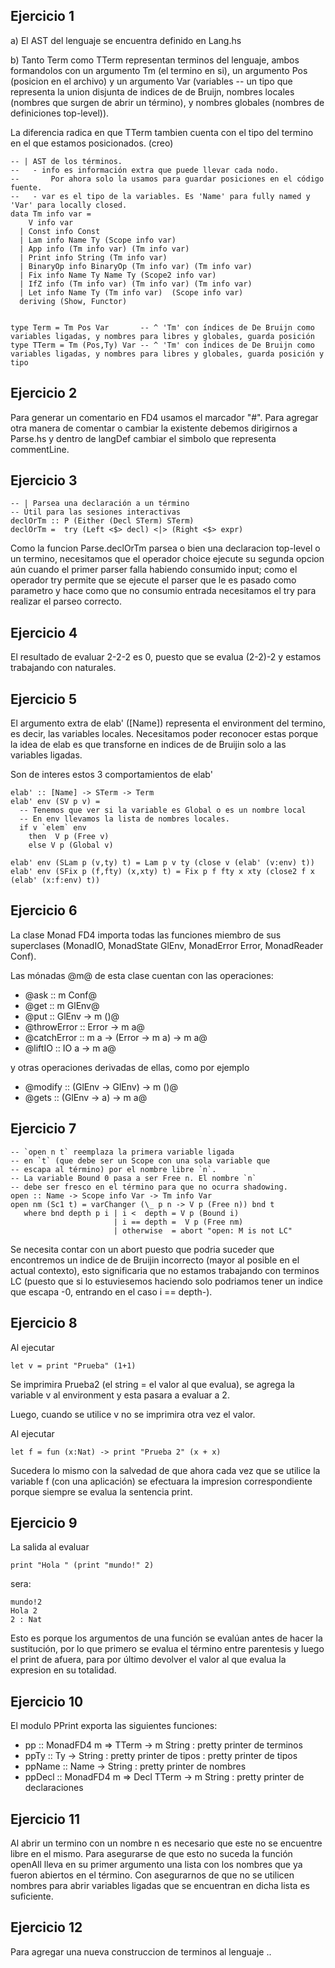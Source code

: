 ## Ejercicio 1

a) El AST del lenguaje se encuentra definido en Lang.hs

b) Tanto Term como TTerm representan terminos del lenguaje, ambos formandolos con un argumento Tm (el termino en si), un argumento Pos (posicion en el archivo) y un argumento Var (variables -- un tipo que representa la union disjunta de indices de de Bruijn, nombres locales (nombres que surgen de abrir un término), y nombres globales (nombres de definiciones top-level)).

La diferencia radica en que TTerm tambien cuenta con el tipo del termino en el que estamos posicionados. (creo)

```
-- | AST de los términos. 
--   - info es información extra que puede llevar cada nodo. 
--       Por ahora solo la usamos para guardar posiciones en el código fuente.
--   - var es el tipo de la variables. Es 'Name' para fully named y 'Var' para locally closed. 
data Tm info var =
    V info var
  | Const info Const
  | Lam info Name Ty (Scope info var)
  | App info (Tm info var) (Tm info var)
  | Print info String (Tm info var)
  | BinaryOp info BinaryOp (Tm info var) (Tm info var)
  | Fix info Name Ty Name Ty (Scope2 info var)
  | IfZ info (Tm info var) (Tm info var) (Tm info var)
  | Let info Name Ty (Tm info var)  (Scope info var)
  deriving (Show, Functor)


type Term = Tm Pos Var       -- ^ 'Tm' con índices de De Bruijn como variables ligadas, y nombres para libres y globales, guarda posición
type TTerm = Tm (Pos,Ty) Var -- ^ 'Tm' con índices de De Bruijn como variables ligadas, y nombres para libres y globales, guarda posición y tipo
```

## Ejercicio 2

Para generar un comentario en FD4 usamos el marcador "#". Para agregar otra manera de comentar o cambiar la existente debemos dirigirnos a Parse.hs y dentro de langDef cambiar el simbolo que representa commentLine.

## Ejercicio 3

```
-- | Parsea una declaración a un término
-- Útil para las sesiones interactivas
declOrTm :: P (Either (Decl STerm) STerm)
declOrTm =  try (Left <$> decl) <|> (Right <$> expr)
```

Como la funcion Parse.declOrTm parsea o bien una declaracion top-level o un termino, necesitamos que el operador choice ejecute su segunda opcion aún cuando el primer parser falla habiendo consumido input; como el operador try permite que se ejecute el parser que le es pasado como parametro y hace como que no consumio entrada necesitamos el try para realizar el parseo correcto. 

## Ejercicio 4

El resultado de evaluar 2-2-2 es 0, puesto que se evalua (2-2)-2 y estamos trabajando con naturales.

## Ejercicio 5

El argumento extra de elab' ([Name]) representa el environment del termino, es decir, las variables locales. Necesitamos poder reconocer estas porque la idea de elab es que transforne en indices de de Bruijin solo a las variables ligadas. 

Son de interes estos 3 comportamientos de elab'

```
elab' :: [Name] -> STerm -> Term
elab' env (SV p v) =
  -- Tenemos que ver si la variable es Global o es un nombre local
  -- En env llevamos la lista de nombres locales.
  if v `elem` env 
    then  V p (Free v)
    else V p (Global v)

elab' env (SLam p (v,ty) t) = Lam p v ty (close v (elab' (v:env) t))
elab' env (SFix p (f,fty) (x,xty) t) = Fix p f fty x xty (close2 f x (elab' (x:f:env) t))
```

## Ejercicio 6

La clase Monad FD4 importa todas las funciones miembro de sus superclases (MonadIO, MonadState GlEnv, MonadError Error, MonadReader Conf).

Las mónadas @m@ de esta clase cuentan con las operaciones:
   - @ask :: m Conf@
   - @get :: m GlEnv@
   - @put :: GlEnv -> m ()@
   - @throwError :: Error -> m a@
   - @catchError :: m a -> (Error -> m a) -> m a@
   - @liftIO :: IO a -> m a@

y otras operaciones derivadas de ellas, como por ejemplo
   - @modify :: (GlEnv -> GlEnv) -> m ()@
   - @gets :: (GlEnv -> a) -> m a@  

## Ejercicio 7

```
-- `open n t` reemplaza la primera variable ligada
-- en `t` (que debe ser un Scope con una sola variable que 
-- escapa al término) por el nombre libre `n`.
-- La variable Bound 0 pasa a ser Free n. El nombre `n`
-- debe ser fresco en el término para que no ocurra shadowing.
open :: Name -> Scope info Var -> Tm info Var
open nm (Sc1 t) = varChanger (\_ p n -> V p (Free n)) bnd t
   where bnd depth p i | i <  depth = V p (Bound i)
                       | i == depth =  V p (Free nm)
                       | otherwise  = abort "open: M is not LC"
```

Se necesita contar con un abort puesto que podria suceder que encontremos un indice de de Bruijin incorrecto (mayor al posible en el actual contexto), esto significaria que no estamos trabajando con terminos LC (puesto que si lo estuviesemos haciendo solo podriamos tener un indice que escapa -0, entrando en el caso i == depth-).

## Ejercicio 8

Al ejecutar 

    let v = print "Prueba" (1+1) 

Se imprimira Prueba2 (el string = el valor al que evalua), se agrega la variable v al environment y esta pasara a evaluar a 2.

Luego, cuando se utilice v no se imprimira otra vez el valor.

Al ejecutar 

    let f = fun (x:Nat) -> print "Prueba 2" (x + x)

Sucedera lo mismo con la salvedad de que ahora cada vez que se utilice la variable f (con una aplicación) se efectuara la impresion correspondiente porque siempre se evalua la sentencia print.

## Ejercicio 9

La salida al evaluar 

    print "Hola " (print "mundo!" 2)

sera:

    mundo!2
    Hola 2
    2 : Nat

Esto es porque los argumentos de una función se evalúan antes de hacer la sustitución, por lo que primero se evalua el término entre parentesis y luego el print de afuera, para por último devolver el valor al que evalua la expresion en su totalidad.

## Ejercicio 10

El modulo PPrint exporta las siguientes funciones:

 - pp :: MonadFD4 m => TTerm -> m String : pretty printer de terminos
 - ppTy :: Ty -> String : pretty printer de tipos : pretty printer de tipos
 - ppName :: Name -> String : pretty printer de nombres
 - ppDecl :: MonadFD4 m => Decl TTerm -> m String : pretty printer de declaraciones

## Ejercicio 11

Al abrir un termino con un nombre n es necesario que este no se encuentre libre en el mismo. Para asegurarse de que esto no suceda la función openAll lleva en su primer argumento una lista con los nombres que ya fueron abiertos en el término. Con asegurarnos de que no se utilicen nombres para abrir variables ligadas que se encuentran en dicha lista es suficiente.


## Ejercicio 12

Para agregar una nueva construccion de terminos al lenguaje ..
